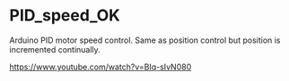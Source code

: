 # PID_speed_OK
Arduino PID motor speed control. Same as position control but position is incremented continually.

https://www.youtube.com/watch?v=BIq-sIvN080
